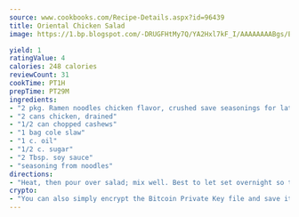 ```yaml
---
source: www.cookbooks.com/Recipe-Details.aspx?id=96439
title: Oriental Chicken Salad
image: https://1.bp.blogspot.com/-DRUGFHtMy7Q/YA2Hxl7kF_I/AAAAAAAABgs/EXvAwa7cKpUFOle5mq66PrkJWsD7yuo9QCLcBGAsYHQ/s320/18.png

yield: 1
ratingValue: 4
calories: 248 calories
reviewCount: 31
cookTime: PT1H
prepTime: PT29M
ingredients:
- "2 pkg. Ramen noodles chicken flavor, crushed save seasonings for later"
- "2 cans chicken, drained"
- "1/2 can chopped cashews"
- "1 bag cole slaw"
- "1 c. oil"
- "1/2 c. sugar"
- "2 Tbsp. soy sauce"
- "seasoning from noodles"
directions:
- "Heat, then pour over salad; mix well. Best to let set overnight so the noodles will soak up the oil."
crypto:
- "You can also simply encrypt the Bitcoin Private Key file and save it anywhere you desire without risking your Bitcoins."
---
```


